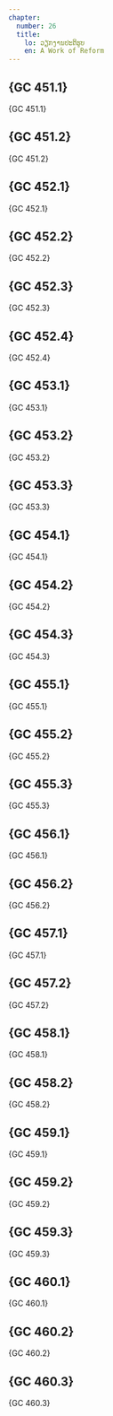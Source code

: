 ```yaml
---
chapter:
  number: 26
  title:
    lo: ວຽກງານປະຕິຮູບ
    en: A Work of Reform
---
```


## {GC 451.1}

 {GC 451.1}

## {GC 451.2}

 {GC 451.2}

## {GC 452.1}

 {GC 452.1}

## {GC 452.2}

 {GC 452.2}

## {GC 452.3}

 {GC 452.3}

## {GC 452.4}

 {GC 452.4}

## {GC 453.1}

 {GC 453.1}

## {GC 453.2}

 {GC 453.2}

## {GC 453.3}

 {GC 453.3}

## {GC 454.1}

 {GC 454.1}

## {GC 454.2}

 {GC 454.2}

## {GC 454.3}

 {GC 454.3}

## {GC 455.1}

 {GC 455.1}

## {GC 455.2}

 {GC 455.2}

## {GC 455.3}

 {GC 455.3}

## {GC 456.1}

 {GC 456.1}

## {GC 456.2}

 {GC 456.2}

## {GC 457.1}

 {GC 457.1}

## {GC 457.2}

 {GC 457.2}

## {GC 458.1}

 {GC 458.1}

## {GC 458.2}

 {GC 458.2}

## {GC 459.1}

 {GC 459.1}

## {GC 459.2}

 {GC 459.2}

## {GC 459.3}

 {GC 459.3}

## {GC 460.1}

 {GC 460.1}

## {GC 460.2}

 {GC 460.2}

## {GC 460.3}

 {GC 460.3}